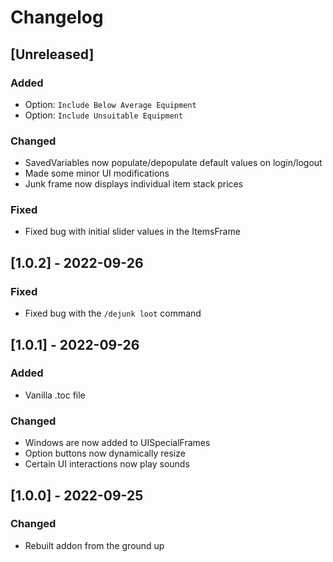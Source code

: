 # Changelog

## [Unreleased]

### Added

- Option: `Include Below Average Equipment`
- Option: `Include Unsuitable Equipment`

### Changed

- SavedVariables now populate/depopulate default values on login/logout
- Made some minor UI modifications
- Junk frame now displays individual item stack prices

### Fixed

- Fixed bug with initial slider values in the ItemsFrame

## [1.0.2] - 2022-09-26

### Fixed

- Fixed bug with the `/dejunk loot` command

## [1.0.1] - 2022-09-26

### Added

- Vanilla .toc file

### Changed

- Windows are now added to UISpecialFrames
- Option buttons now dynamically resize
- Certain UI interactions now play sounds

## [1.0.0] - 2022-09-25

### Changed

- Rebuilt addon from the ground up
